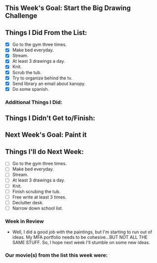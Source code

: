 ## This Week's Goal: Start the Big Drawing Challenge

## Things I Did From the List:

- [x] Go to the gym three times.
- [x] Make bed everyday.
- [x] Stream.
- [x] At least 3 drawings a day.
- [x] Knit.
- [x] Scrub the tub.
- [x] Try to organize behind the tv.
- [x] Send library an email about kanopy.
- [x] Do some spanish.

### Additional Things I Did:

## Things I Didn't Get to/Finish:

## Next Week's Goal: Paint it

## Things I'll do Next Week:

- [ ] Go to the gym three times.
- [ ] Make bed everyday.
- [ ] Stream.
- [ ] At least 3 drawings a day.
- [ ] Knit.
- [ ] Finish scrubing the tub.
- [ ] Free write at least 3 times.
- [ ] Declutter desk.
- [ ] Narrow down school list.

### Week in Review

- Well, I did a good job with the paintings, but I'm starting to run out of ideas. My MFA portfolio needs to be cohesive...BUT NOT ALL THE SAME STUFF. So, I hope next week I'll stumble on some new ideas.

### Our movie(s) from the list this week were: